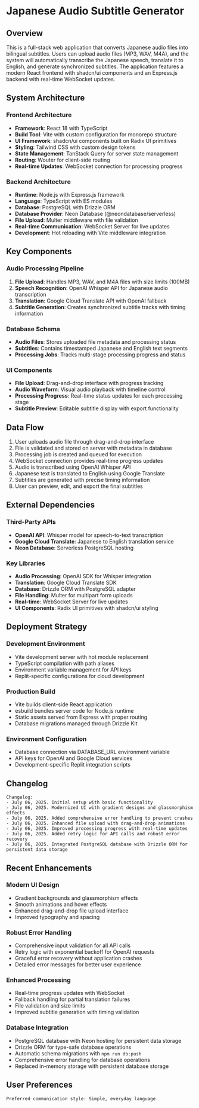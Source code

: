 # Japanese Audio Subtitle Generator

## Overview

This is a full-stack web application that converts Japanese audio files into bilingual subtitles. Users can upload audio files (MP3, WAV, M4A), and the system will automatically transcribe the Japanese speech, translate it to English, and generate synchronized subtitles. The application features a modern React frontend with shadcn/ui components and an Express.js backend with real-time WebSocket updates.

## System Architecture

### Frontend Architecture
- **Framework**: React 18 with TypeScript
- **Build Tool**: Vite with custom configuration for monorepo structure
- **UI Framework**: shadcn/ui components built on Radix UI primitives
- **Styling**: Tailwind CSS with custom design tokens
- **State Management**: TanStack Query for server state management
- **Routing**: Wouter for client-side routing
- **Real-time Updates**: WebSocket connection for processing progress

### Backend Architecture
- **Runtime**: Node.js with Express.js framework
- **Language**: TypeScript with ES modules
- **Database**: PostgreSQL with Drizzle ORM
- **Database Provider**: Neon Database (@neondatabase/serverless)
- **File Upload**: Multer middleware with file validation
- **Real-time Communication**: WebSocket Server for live updates
- **Development**: Hot reloading with Vite middleware integration

## Key Components

### Audio Processing Pipeline
1. **File Upload**: Handles MP3, WAV, and M4A files with size limits (100MB)
2. **Speech Recognition**: OpenAI Whisper API for Japanese audio transcription
3. **Translation**: Google Cloud Translate API with OpenAI fallback
4. **Subtitle Generation**: Creates synchronized subtitle tracks with timing information

### Database Schema
- **Audio Files**: Stores uploaded file metadata and processing status
- **Subtitles**: Contains timestamped Japanese and English text segments
- **Processing Jobs**: Tracks multi-stage processing progress and status

### UI Components
- **File Upload**: Drag-and-drop interface with progress tracking
- **Audio Waveform**: Visual audio playback with timeline control
- **Processing Progress**: Real-time status updates for each processing stage
- **Subtitle Preview**: Editable subtitle display with export functionality

## Data Flow

1. User uploads audio file through drag-and-drop interface
2. File is validated and stored on server with metadata in database
3. Processing job is created and queued for execution
4. WebSocket connection provides real-time progress updates
5. Audio is transcribed using OpenAI Whisper API
6. Japanese text is translated to English using Google Translate
7. Subtitles are generated with precise timing information
8. User can preview, edit, and export the final subtitles

## External Dependencies

### Third-Party APIs
- **OpenAI API**: Whisper model for speech-to-text transcription
- **Google Cloud Translate**: Japanese to English translation service
- **Neon Database**: Serverless PostgreSQL hosting

### Key Libraries
- **Audio Processing**: OpenAI SDK for Whisper integration
- **Translation**: Google Cloud Translate SDK
- **Database**: Drizzle ORM with PostgreSQL adapter
- **File Handling**: Multer for multipart form uploads
- **Real-time**: WebSocket Server for live updates
- **UI Components**: Radix UI primitives with shadcn/ui styling

## Deployment Strategy

### Development Environment
- Vite development server with hot module replacement
- TypeScript compilation with path aliases
- Environment variable management for API keys
- Replit-specific configurations for cloud development

### Production Build
- Vite builds client-side React application
- esbuild bundles server code for Node.js runtime
- Static assets served from Express with proper routing
- Database migrations managed through Drizzle Kit

### Environment Configuration
- Database connection via DATABASE_URL environment variable
- API keys for OpenAI and Google Cloud services
- Development-specific Replit integration scripts

## Changelog

```
Changelog:
- July 06, 2025. Initial setup with basic functionality
- July 06, 2025. Modernized UI with gradient designs and glassmorphism effects
- July 06, 2025. Added comprehensive error handling to prevent crashes
- July 06, 2025. Enhanced file upload with drag-and-drop animations
- July 06, 2025. Improved processing progress with real-time updates
- July 06, 2025. Added retry logic for API calls and robust error recovery
- July 06, 2025. Integrated PostgreSQL database with Drizzle ORM for persistent data storage
```

## Recent Enhancements

### Modern UI Design
- Gradient backgrounds and glassmorphism effects
- Smooth animations and hover effects
- Enhanced drag-and-drop file upload interface
- Improved typography and spacing

### Robust Error Handling
- Comprehensive input validation for all API calls
- Retry logic with exponential backoff for OpenAI requests
- Graceful error recovery without application crashes
- Detailed error messages for better user experience

### Enhanced Processing
- Real-time progress updates with WebSocket
- Fallback handling for partial translation failures
- File validation and size limits
- Improved subtitle generation with timing validation

### Database Integration
- PostgreSQL database with Neon hosting for persistent data storage
- Drizzle ORM for type-safe database operations
- Automatic schema migrations with `npm run db:push`
- Comprehensive error handling for database operations
- Replaced in-memory storage with persistent database storage

## User Preferences

```
Preferred communication style: Simple, everyday language.
```